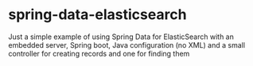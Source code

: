 spring-data-elasticsearch
=========================
Just a simple example of using Spring Data for ElasticSearch with an embedded server, Spring boot, Java configuration (no XML) and a small controller for creating records and one for finding them
